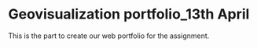 # Geovisualization portfolio_13th April
This is the part to create our web portfolio for the assignment.

